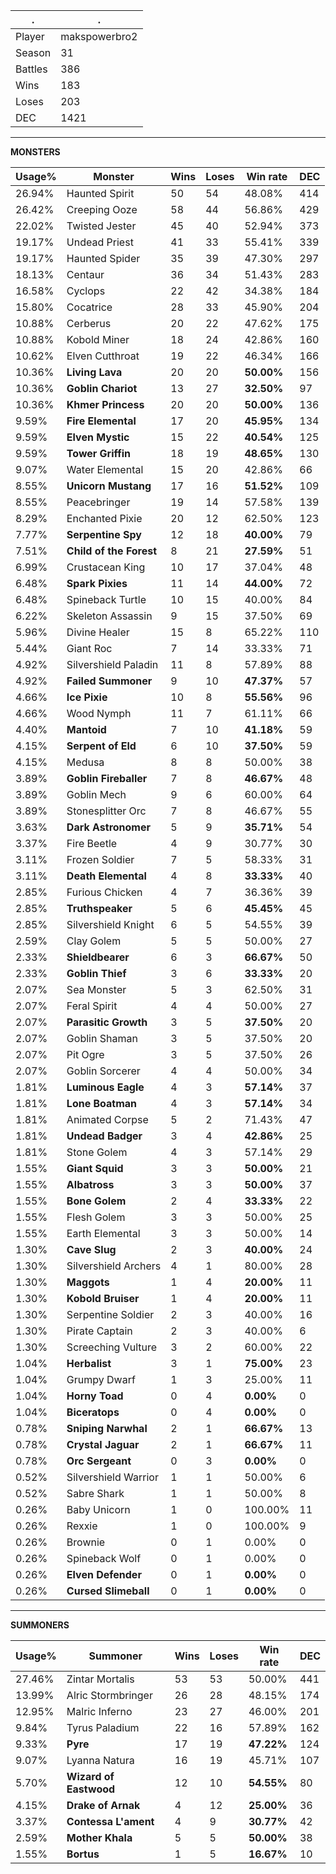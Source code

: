.|.
|-|-
Player|makspowerbro2
Season|31
Battles|386
Wins|183
Loses|203
DEC|1421

---
**MONSTERS**

Usage%|Monster|Wins|Loses|Win rate|DEC|
-|-|-|-|-|-|
26.94%|Haunted Spirit|50|54|48.08%|414|
26.42%|Creeping Ooze|58|44|56.86%|429|
22.02%|Twisted Jester|45|40|52.94%|373|
19.17%|Undead Priest|41|33|55.41%|339|
19.17%|Haunted Spider|35|39|47.30%|297|
18.13%|Centaur|36|34|51.43%|283|
16.58%|Cyclops|22|42|34.38%|184|
15.80%|Cocatrice|28|33|45.90%|204|
10.88%|Cerberus|20|22|47.62%|175|
10.88%|Kobold Miner|18|24|42.86%|160|
10.62%|Elven Cutthroat|19|22|46.34%|166|
10.36%|**Living Lava**|20|20|**50.00%**|156|
10.36%|**Goblin Chariot**|13|27|**32.50%**|97|
10.36%|**Khmer Princess**|20|20|**50.00%**|136|
9.59%|**Fire Elemental**|17|20|**45.95%**|134|
9.59%|**Elven Mystic**|15|22|**40.54%**|125|
9.59%|**Tower Griffin**|18|19|**48.65%**|130|
9.07%|Water Elemental|15|20|42.86%|66|
8.55%|**Unicorn Mustang**|17|16|**51.52%**|109|
8.55%|Peacebringer|19|14|57.58%|139|
8.29%|Enchanted Pixie|20|12|62.50%|123|
7.77%|**Serpentine Spy**|12|18|**40.00%**|79|
7.51%|**Child of the Forest**|8|21|**27.59%**|51|
6.99%|Crustacean King|10|17|37.04%|48|
6.48%|**Spark Pixies**|11|14|**44.00%**|72|
6.48%|Spineback Turtle|10|15|40.00%|84|
6.22%|Skeleton Assassin|9|15|37.50%|69|
5.96%|Divine Healer|15|8|65.22%|110|
5.44%|Giant Roc|7|14|33.33%|71|
4.92%|Silvershield Paladin|11|8|57.89%|88|
4.92%|**Failed Summoner**|9|10|**47.37%**|57|
4.66%|**Ice Pixie**|10|8|**55.56%**|96|
4.66%|Wood Nymph|11|7|61.11%|66|
4.40%|**Mantoid**|7|10|**41.18%**|59|
4.15%|**Serpent of Eld**|6|10|**37.50%**|59|
4.15%|Medusa|8|8|50.00%|38|
3.89%|**Goblin Fireballer**|7|8|**46.67%**|48|
3.89%|Goblin Mech|9|6|60.00%|64|
3.89%|Stonesplitter Orc|7|8|46.67%|55|
3.63%|**Dark Astronomer**|5|9|**35.71%**|54|
3.37%|Fire Beetle|4|9|30.77%|30|
3.11%|Frozen Soldier|7|5|58.33%|31|
3.11%|**Death Elemental**|4|8|**33.33%**|40|
2.85%|Furious Chicken|4|7|36.36%|39|
2.85%|**Truthspeaker**|5|6|**45.45%**|45|
2.85%|Silvershield Knight|6|5|54.55%|39|
2.59%|Clay Golem|5|5|50.00%|27|
2.33%|**Shieldbearer**|6|3|**66.67%**|50|
2.33%|**Goblin Thief**|3|6|**33.33%**|20|
2.07%|Sea Monster|5|3|62.50%|31|
2.07%|Feral Spirit|4|4|50.00%|27|
2.07%|**Parasitic Growth**|3|5|**37.50%**|20|
2.07%|Goblin Shaman|3|5|37.50%|20|
2.07%|Pit Ogre|3|5|37.50%|26|
2.07%|Goblin Sorcerer|4|4|50.00%|34|
1.81%|**Luminous Eagle**|4|3|**57.14%**|37|
1.81%|**Lone Boatman**|4|3|**57.14%**|34|
1.81%|Animated Corpse|5|2|71.43%|47|
1.81%|**Undead Badger**|3|4|**42.86%**|25|
1.81%|Stone Golem|4|3|57.14%|29|
1.55%|**Giant Squid**|3|3|**50.00%**|21|
1.55%|**Albatross**|3|3|**50.00%**|37|
1.55%|**Bone Golem**|2|4|**33.33%**|22|
1.55%|Flesh Golem|3|3|50.00%|25|
1.55%|Earth Elemental|3|3|50.00%|14|
1.30%|**Cave Slug**|2|3|**40.00%**|24|
1.30%|Silvershield Archers|4|1|80.00%|28|
1.30%|**Maggots**|1|4|**20.00%**|11|
1.30%|**Kobold Bruiser**|1|4|**20.00%**|11|
1.30%|Serpentine Soldier|2|3|40.00%|16|
1.30%|Pirate Captain|2|3|40.00%|6|
1.30%|Screeching Vulture|3|2|60.00%|22|
1.04%|**Herbalist**|3|1|**75.00%**|23|
1.04%|Grumpy Dwarf|1|3|25.00%|11|
1.04%|**Horny Toad**|0|4|**0.00%**|0|
1.04%|**Biceratops**|0|4|**0.00%**|0|
0.78%|**Sniping Narwhal**|2|1|**66.67%**|13|
0.78%|**Crystal Jaguar**|2|1|**66.67%**|11|
0.78%|**Orc Sergeant**|0|3|**0.00%**|0|
0.52%|Silvershield Warrior|1|1|50.00%|6|
0.52%|Sabre Shark|1|1|50.00%|8|
0.26%|Baby Unicorn|1|0|100.00%|11|
0.26%|Rexxie|1|0|100.00%|9|
0.26%|Brownie|0|1|0.00%|0|
0.26%|Spineback Wolf|0|1|0.00%|0|
0.26%|**Elven Defender**|0|1|**0.00%**|0|
0.26%|**Cursed Slimeball**|0|1|**0.00%**|0|

---
**SUMMONERS**

Usage%|Summoner|Wins|Loses|Win rate|DEC|
-|-|-|-|-|-|
27.46%|Zintar Mortalis|53|53|50.00%|441|
13.99%|Alric Stormbringer|26|28|48.15%|174|
12.95%|Malric Inferno|23|27|46.00%|201|
9.84%|Tyrus Paladium|22|16|57.89%|162|
9.33%|**Pyre**|17|19|**47.22%**|124|
9.07%|Lyanna Natura|16|19|45.71%|107|
5.70%|**Wizard of Eastwood**|12|10|**54.55%**|80|
4.15%|**Drake of Arnak**|4|12|**25.00%**|36|
3.37%|**Contessa L'ament**|4|9|**30.77%**|42|
2.59%|**Mother Khala**|5|5|**50.00%**|38|
1.55%|**Bortus**|1|5|**16.67%**|10|
